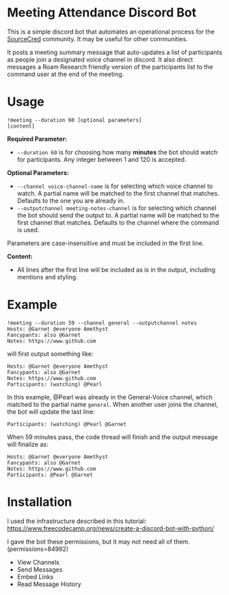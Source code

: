 # Meeting Attendance Discord Bot
This is a simple discord bot that automates an operational process for the [SourceCred](sourcecred.io) community. It may be useful for other communities.

It posts a meeting summary message that auto-updates a list of participants as people join a designated voice channel in discord. It also direct messages a Roam Research friendly version of the participants list to the command user at the end of the meeting.

# Usage
```
!meeting --duration 60 [optional parameters]
[content]
```
**Required Parameter:**
- `--duration 60` is for choosing how many **minutes** the bot should watch for participants. Any integer between 1 and 120 is accepted.

**Optional Parameters:**
- `--channel voice-channel-name` is for selecting which voice channel to watch. A partial name will be matched to the first channel that matches. Defaults to the one you are already in.
- `--outputchannel meeting-notes-channel` is for selecting which channel the bot should send the output to. A partial name will be matched to the first channel that matches. Defaults to the channel where the command is used.

Parameters are case-insensitive and must be included in the first line.

**Content:**
- All lines after the first line will be included as is in the output, including mentions and styling.


# Example
```
!meeting --duration 59 --channel general --outputchannel notes
Hosts: @Garnet @everyone Amethyst
Fancypants: also @Garnet
Notes: https://www.github.com
```
will first output something like:
```
Hosts: @Garnet @everyone Amethyst
Fancypants: also @Garnet
Notes: https://www.github.com
Participants: (watching) @Pearl
```
In this example, @Pearl was already in the General-Voice channel, which matched to the partial name `general`. When another user joins the channel, the bot will update the last line:
```
Participants: (watching) @Pearl @Garnet
```
When 59 minutes pass, the code thread will finish and the output message will finalize as:
```
Hosts: @Garnet @everyone Amethyst
Fancypants: also @Garnet
Notes: https://www.github.com
Participants: @Pearl @Garnet
```

# Installation
I used the infrastructure described in this tutorial: https://www.freecodecamp.org/news/create-a-discord-bot-with-python/

I gave the bot these permissions, but it may not need all of them. (permissions=84992)
- View Channels
- Send Messages
- Embed Links
- Read Message History

